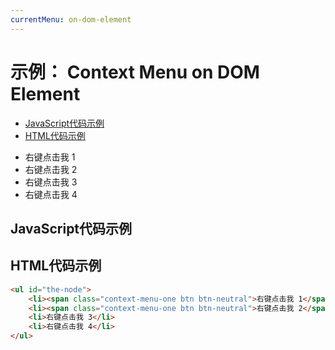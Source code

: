 ```yaml
---
currentMenu: on-dom-element
---
```


# 示例： Context Menu on DOM Element

<!-- START doctoc generated TOC please keep comment here to allow auto update -->
<!-- DON'T EDIT THIS SECTION, INSTEAD RE-RUN doctoc TO UPDATE -->


- [JavaScript代码示例](#example-code)
- [HTML代码示例](#example-html)

<!-- END doctoc generated TOC please keep comment here to allow auto update -->

<ul id="the-node">
    <li><span class="context-menu-one btn btn-neutral">右键点击我 1</span></li>
    <li><span class="context-menu-one btn btn-neutral">右键点击我 2</span></li>
    <li>右键点击我 3</li>
    <li>右键点击我 4</li>
</ul>

## JavaScript代码示例

<script type="text/javascript" class="showcase">
$(function(){
    $('#the-node').contextMenu({
        selector: 'li', 
        callback: function(key, options) {
            var m = "clicked: " + key + " on " + $(this).text();
            window.console && console.log(m) || alert(m); 
        },
        items: {
            "edit": {name: "Edit", icon: "edit"},
            "cut": {name: "Cut", icon: "cut"},
            "copy": {name: "Copy", icon: "copy"},
            "paste": {name: "Paste", icon: "paste"},
            "delete": {name: "Delete", icon: "delete"},
            "sep1": "---------",
            "quit": {name: "Quit", icon: function($element, key, item){ return 'context-menu-icon context-menu-icon-quit'; }}
        }
    });
});
</script>

## HTML代码示例

```html
<ul id="the-node">
    <li><span class="context-menu-one btn btn-neutral">右键点击我 1</span></li>
    <li><span class="context-menu-one btn btn-neutral">右键点击我 2</span></li>
    <li>右键点击我 3</li>
    <li>右键点击我 4</li>
</ul>

```
